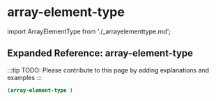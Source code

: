 # array-element-type

import ArrayElementType from './_arrayelementtype.md';

<ArrayElementType />

## Expanded Reference: array-element-type

:::tip
TODO: Please contribute to this page by adding explanations and examples
:::

```lisp
(array-element-type )
```
